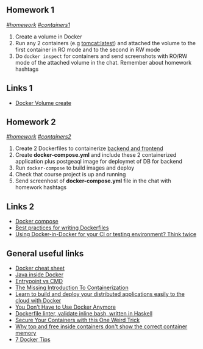 ## Homework 1
*[#homework]() [#containers1]()*
1. Create a volume in Docker
2. Run any 2 containers (e.g [tomcat:latest](https://hub.docker.com/_/tomcat)) and attached the volume to the first container in RO mode and to the second in RW mode
3. Do `docker inspect` for containers and send screenshots with RO/RW mode of the attached volume in the chat. Remember about homework hashtags

## Links 1
- [Docker Volume create](https://docs.docker.com/engine/reference/commandline/volume_create/)

## Homework 2
*[#homework]() [#containers2]()*
1. Create 2 Dockerfiles to containerize [backend and frontend](https://github.com/tdevopsschool/course-project)
2. Create **docker-compose.yml** and include these 2 containerized application plus postgeaql image for deploymet of DB for backend
3. Run `docker-compose` to build images and deploy
4. Check that course project is up and running
5. Send screenhost of **docker-compose.yml** file in the chat with homework hashtags

## Links 2
- [Docker compose](https://docs.docker.com/compose/)
- [Best practices for writing Dockerfiles](https://docs.docker.com/develop/develop-images/dockerfile_best-practices/)
- [Using Docker-in-Docker for your CI or testing environment? Think twice](http://jpetazzo.github.io/2015/09/03/do-not-use-docker-in-docker-for-ci/)

## General useful links
- [Docker cheat sheet](https://github.com/eon01/DockerCheatSheet/blob/master/README.md)
- [Java inside Docker](https://developers.redhat.com/blog/2017/03/14/java-inside-docker)
- [Entrypoint vs CMD](http://www.johnzaccone.io/entrypoint-vs-cmd-back-to-basics/)
- [The Missing Introduction To Containerization](https://faun.pub/the-missing-introduction-to-containerization-de1fbb73efc5)
- [Learn to build and deploy your distributed applications easily to the cloud with Docker](https://docker-curriculum.com/)
- [You Don’t Have to Use Docker Anymore](https://towardsdatascience.com/its-time-to-say-goodbye-to-docker-5cfec8eff833)
- [Dockerfile linter, validate inline bash, written in Haskell](https://github.com/hadolint/hadolint)
- [Secure Your Containers with this One Weird Trick](https://www.redhat.com/en/blog/secure-your-containers-one-weird-trick)
- [Why top and free inside containers don't show the correct container memory](https://ops.tips/blog/why-top-inside-container-wrong-memory/)
- [7 Docker Tips](https://faun.pub/7-docker-tips-913b6f76ac8f)
